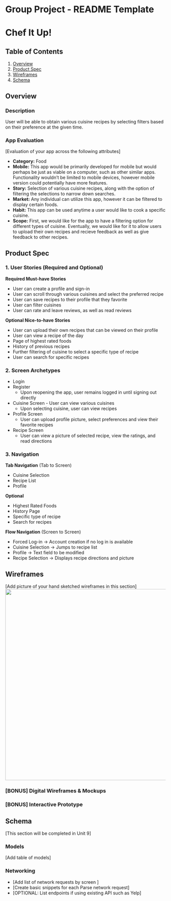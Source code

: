 Group Project - README Template
===

# Chef It Up!

## Table of Contents
1. [Overview](#Overview)
1. [Product Spec](#Product-Spec)
1. [Wireframes](#Wireframes)
2. [Schema](#Schema)

## Overview
### Description
User will be able to obtain various cuisine recipes by selecting filters based on their preference at the given time.

### App Evaluation
[Evaluation of your app across the following attributes]
- **Category:** Food
- **Mobile:** This app would be primarily developed for mobile but would perhaps be just as viable on a computer, such as other similar apps. Functionality wouldn’t be limited to mobile devices, however mobile version could potentially have more features.
- **Story:** Selection of various cuisine recipes, along with the option of filtering the selections to narrow down searches.
- **Market:** Any individual can utilize this app, however it can be filtered to display certain foods.
- **Habit:** This app can be used anytime a user would like to cook a specific cuisine.
- **Scope:** First, we would like for the app to have a filtering option for different types of cuisine. Eventually, we would like for it to allow users to upload their own recipes and recieve feedback as well as give feedback to other recipes.

## Product Spec

### 1. User Stories (Required and Optional)

**Required Must-have Stories**

* User can create a profile and sign-in
* User can scroll through various cuisines and select the preferred recipe
* User can save recipes to their profile that they favorite
* User can filter cuisines
* User can rate and leave reviews, as well as read reviews 

**Optional Nice-to-have Stories**

* User can upload their own recipes that can be viewed on their profile
* User can view a recipe of the day
* Page of highest rated foods
* History of previous recipes
* Further filtering of cuisine to select a specific type of recipe
* User can search for specific recipes

### 2. Screen Archetypes

* Login
* Register
    * Upon reopening the app, user remains logged in until signing out directly
* Cuisine Screen - User can view various cuisines
    * Upon selecting cuisine, user can view recipes
* Profile Screen
    * User can upload profile picture, select preferences and view their favorite recipes 
* Recipe Screen
    * User can view a picture of selected recipe, view the ratings, and read directions


### 3. Navigation

**Tab Navigation** (Tab to Screen)

* Cuisine Selection
* Recipe List
* Profile

**Optional**

* Highest Rated Foods
* History Page
* Specific type of recipe
* Search for recipes

**Flow Navigation** (Screen to Screen)

* Forced Log-in -> Account creation if no log in is available
* Cuisine Selection -> Jumps to recipe list
* Profile -> Text field to be modified
* Recipe Selection -> Displays recipe directions and picture

## Wireframes
[Add picture of your hand sketched wireframes in this section]
<img src="https://drive.google.com/file/d/1ESQnWSao9Ob4kh7NdRGkpIYOgws-1bEF/view?usp=sharing" width=600>

### [BONUS] Digital Wireframes & Mockups

### [BONUS] Interactive Prototype

## Schema 
[This section will be completed in Unit 9]
### Models
[Add table of models]
### Networking
- [Add list of network requests by screen ]
- [Create basic snippets for each Parse network request]
- [OPTIONAL: List endpoints if using existing API such as Yelp]
